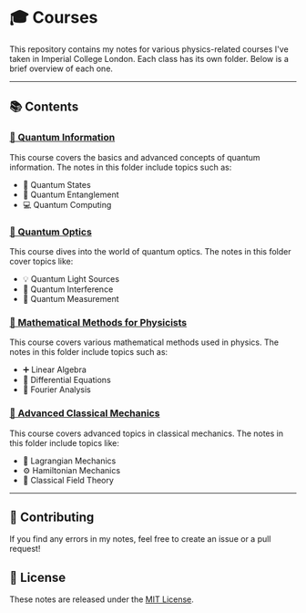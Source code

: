 # 🎓 Courses

This repository contains my notes for various physics-related courses I've taken in Imperial College London. Each class has its own folder. Below is a brief overview of each one.

---

## 📚 Contents

### [🔮 Quantum Information](./quantum-information)

This course covers the basics and advanced concepts of quantum information. The notes in this folder include topics such as:

- 🧩 Quantum States
- 🔗 Quantum Entanglement
- 💻 Quantum Computing

### [🌈 Quantum Optics](./quantum-optics)

This course dives into the world of quantum optics. The notes in this folder cover topics like:

- 💡 Quantum Light Sources
- 🌊 Quantum Interference
- 📏 Quantum Measurement

### [🧮 Mathematical Methods for Physicists](./mathematical-methods-for-physicists)

This course covers various mathematical methods used in physics. The notes in this folder include topics such as:

- ➕ Linear Algebra
- 🔄 Differential Equations
- 🎵 Fourier Analysis

### [🚀 Advanced Classical Mechanics](./advanced-classical-mechanics)

This course covers advanced topics in classical mechanics. The notes in this folder include topics like:

- 🏹 Lagrangian Mechanics
- ⚙️ Hamiltonian Mechanics
- 🌾 Classical Field Theory

---

## 🤝 Contributing

If you find any errors in my notes, feel free to create an issue or a pull request!

## 📜 License

These notes are released under the [MIT License](./LICENSE).
